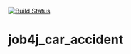 [![Build Status](https://travis-ci.org/alexey-belov1/job4j_car_accident.svg?branch=master)](https://travis-ci.org/alexey-belov1/job4j_car_accident)

# job4j_car_accident
